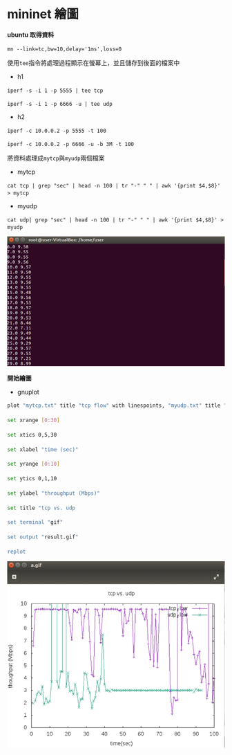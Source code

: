 # mininet 繪圖

**ubuntu 取得資料**

`mn --link=tc,bw=10,delay='1ms',loss=0`

使用`tee`指令將處理過程顯示在螢幕上，並且儲存到後面的檔案中

* h1

`iperf -s -i 1 -p 5555 | tee tcp`

`iperf -s -i 1 -p 6666 -u | tee udp`

* h2

`iperf -c 10.0.0.2 -p 5555 -t 100`


`iperf -c 10.0.0.2 -p 6666 -u -b 3M -t 100`

將資料處理成`mytcp`與`myudp`兩個檔案

* mytcp

`cat tcp | grep "sec" | head -n 100 | tr "-" " " | awk '{print $4,$8}' > mytcp`

* myudp

`cat udp| grep "sec" | head -n 100 | tr "-" " " | awk '{print $4,$8}' > myudp`

![](https://github.com/110610531/Mininet_note/blob/main/pic/g1.jpg)

**開始繪圖**

* gnuplot

```sh
plot "mytcp.txt" title "tcp flow" with linespoints, "myudp.txt" title "udp flow" with linespoints

set xrange [0:30]

set xtics 0,5,30

set xlabel "time (sec)"

set yrange [0:10]

set ytics 0,1,10

set ylabel "throughput (Mbps)"

set title "tcp vs. udp

set terminal "gif"

set output "result.gif"

replot
```
![](https://github.com/110610531/Mininet_note/blob/main/pic/0.jpg)
